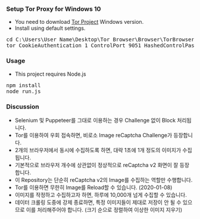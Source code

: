 ### Setup Tor Proxy for Windows 10

* You need to download [Tor Project](https://www.torproject.org/) Windows version.
* Install using default settings.
<pre>
cd C:\Users\User Name\Desktop\Tor Browser\Browser\TorBrowser\Tor
tor CookieAuthentication 1 ControlPort 9051 HashedControlPassword 16:DB4D0D522B4946F560DBA4D9B0E47C8BA3BC2A3F7CD69C4E30581900BF | more
</pre>

### Usage

* This project requires Node.js
<pre>
npm install
node run.js
</pre>

### Discussion

* Selenium 및 Puppeteer를 그대로 이용하는 경우 Challenge 없이 Block 처리됩니다.
* Tor를 이용하여 우회 접속하면, 비로소 Image reCaptcha Challenge가 등장합니다.
* 2개의 브라우저에서 동시에 수집하도록 하면, 대략 1초에 1개 정도의 이미지가 수집됩니다.
* 기본적으로 브라우저 개수에 상관없이 정상적으로 reCaptcha v2 화면이 잘 등장합니다.
* 이 Repository는 단순히 reCaptcha v2의 Image를 수집하는 역할만 수행합니다.
* Tor를 이용하면 무한히 Image를 Reload할 수 있습니다. (2020-01-08)
* 이미지를 작정하고 수집하고자 하면, 하루에 10,000개 넘게 수집할 수 있습니다.
* 데이터 크롤링 도중에 강제 종료하면, 특정 이미지들이 제대로 저장이 안 될 수 있으므로 이를 처리해주어야 합니다. (크기 순으로 정렬하여 이상한 이미지 지우기)
